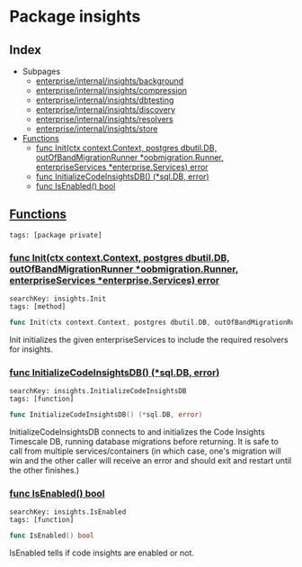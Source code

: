 # Package insights

## Index

* Subpages
  * [enterprise/internal/insights/background](insights/background.md)
  * [enterprise/internal/insights/compression](insights/compression.md)
  * [enterprise/internal/insights/dbtesting](insights/dbtesting.md)
  * [enterprise/internal/insights/discovery](insights/discovery.md)
  * [enterprise/internal/insights/resolvers](insights/resolvers.md)
  * [enterprise/internal/insights/store](insights/store.md)
* [Functions](#func)
    * [func Init(ctx context.Context, postgres dbutil.DB, outOfBandMigrationRunner *oobmigration.Runner, enterpriseServices *enterprise.Services) error](#Init)
    * [func InitializeCodeInsightsDB() (*sql.DB, error)](#InitializeCodeInsightsDB)
    * [func IsEnabled() bool](#IsEnabled)


## <a id="func" href="#func">Functions</a>

```
tags: [package private]
```

### <a id="Init" href="#Init">func Init(ctx context.Context, postgres dbutil.DB, outOfBandMigrationRunner *oobmigration.Runner, enterpriseServices *enterprise.Services) error</a>

```
searchKey: insights.Init
tags: [method]
```

```Go
func Init(ctx context.Context, postgres dbutil.DB, outOfBandMigrationRunner *oobmigration.Runner, enterpriseServices *enterprise.Services) error
```

Init initializes the given enterpriseServices to include the required resolvers for insights. 

### <a id="InitializeCodeInsightsDB" href="#InitializeCodeInsightsDB">func InitializeCodeInsightsDB() (*sql.DB, error)</a>

```
searchKey: insights.InitializeCodeInsightsDB
tags: [function]
```

```Go
func InitializeCodeInsightsDB() (*sql.DB, error)
```

InitializeCodeInsightsDB connects to and initializes the Code Insights Timescale DB, running database migrations before returning. It is safe to call from multiple services/containers (in which case, one's migration will win and the other caller will receive an error and should exit and restart until the other finishes.) 

### <a id="IsEnabled" href="#IsEnabled">func IsEnabled() bool</a>

```
searchKey: insights.IsEnabled
tags: [function]
```

```Go
func IsEnabled() bool
```

IsEnabled tells if code insights are enabled or not. 

